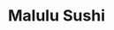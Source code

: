 ---
layout: place
title: "Malulu Sushi"
permalink: /california/san-clemente/malulu-sushi.html
stateAbbr: CA
stateName: California
cityName: San Clemente
seo:
  name: "Malulu Sushi"
  type: Restaurant
  links: null
description: "Malulu Sushi serves delicious sushi in San Clemente, California. Try fresh Japanese dishes for a great dining experience. "
place_id: ChIJ7RnQ8fXz3IARtloOW7q-bv0
photos:
  - name: >-
      places/ChIJ7RnQ8fXz3IARtloOW7q-bv0/photos/AeeoHcJPcTbsOFy0j40-7MOPuJUCTpz8BJbK5KrodPZYjTitIUyx4BVy8DRRkafpTbHK5t3rWQDwjDCdcWVcTpsKPLScGuzT3X3JgjXUhfSTt9ey4UEyeUyutiroxinVwpwd8NPl56mexONP9TDtYlCyPMa9ON438Zsc0ewWfK25Eu1yj0xKsTXjf-sbkO3p9EGdVgcQWuEySFdFVrGBAAAewlAudx8CmOP0z1wVfYYvbBzcXpXdELonGHyPBqmyL13l7CqUjVmlR7UNbWcGkTsF_9As4evR0ByHOTEY8YPs1hg8SQ
    widthPx: 4032
    heightPx: 3024
    authorAttributions:
      - displayName: Malulu Sushi
        uri: https://maps.google.com/maps/contrib/110352085238485211197
        photoUri: >-
          https://lh3.googleusercontent.com/a-/ALV-UjV0yJdynqwfPKoal19gD3ssUJKhNHuUTme0vzFUE9rUozUbQ2Y=s100-p-k-no-mo
    flagContentUri: >-
      https://www.google.com/local/imagery/report/?cb_client=maps_api_places.places_api&image_key=!1e10!2sAF1QipMni0MIYDwFJAEtyBI8bdehnrUb86xmXUoJ2ymW&hl=en-US
    googleMapsUri: >-
      https://www.google.com/maps/place//data=!3m4!1e2!3m2!1sAF1QipMni0MIYDwFJAEtyBI8bdehnrUb86xmXUoJ2ymW!2e10!4m2!3m1!1s0x80dcf3f5f1d019ed:0xfd6ebeba5b0e5ab6
  - name: >-
      places/ChIJ7RnQ8fXz3IARtloOW7q-bv0/photos/AeeoHcL5DRl7ibjXyrFbT6OumMxjACZuJHvZu_YxKv5BNMkxdyD0EoDVd51Cp6QyKOSvLGqpnpS4oomgYeFD2poLAs-57Kfv-JZQJbdjWzymgYhJGS02aHzJ9-Kwfdq-ad64nmDiAvxn5DuM70OejZwuHeVqzbEbNuRFAvVUTfaTy2Bp77M1I191Aq9YE6bntndaIocSkl2VcoSTaWRvZDQ1wNe7UlBpgJCSnTtnfDTvWH8tekOxw54D9Ip8_QXh7yXs5KQ0SKNMLMuo1xDfOf8wcSZJ7UiBRG0nvAqsfQybCSqO4A
    widthPx: 3024
    heightPx: 4032
    authorAttributions:
      - displayName: Malulu Sushi
        uri: https://maps.google.com/maps/contrib/110352085238485211197
        photoUri: >-
          https://lh3.googleusercontent.com/a-/ALV-UjV0yJdynqwfPKoal19gD3ssUJKhNHuUTme0vzFUE9rUozUbQ2Y=s100-p-k-no-mo
    flagContentUri: >-
      https://www.google.com/local/imagery/report/?cb_client=maps_api_places.places_api&image_key=!1e10!2sAF1QipN6fmSID2L6IiSpKzyCWqEOjlM_EwB5CAooFeK4&hl=en-US
    googleMapsUri: >-
      https://www.google.com/maps/place//data=!3m4!1e2!3m2!1sAF1QipN6fmSID2L6IiSpKzyCWqEOjlM_EwB5CAooFeK4!2e10!4m2!3m1!1s0x80dcf3f5f1d019ed:0xfd6ebeba5b0e5ab6
  - name: >-
      places/ChIJ7RnQ8fXz3IARtloOW7q-bv0/photos/AeeoHcIygGRyIyhg8l1CMPZ2yT-yGh1sOo4FRmGGk1LT1SUiU5rZIN3hnte-h2GacDJX7VAwv0EXf-VK_4v9nhAyX_7Xln17oSniDSHjLs46S2k4AvPkUEdkCHA2FLaleoNEWMO1_7ftL5iRMPi2UIE_GOe4XEgQa9RcID4sAuK8wOkxJZfpmhQZPOfcJxgBtlLSWSnFDNijsI5xbQDc3d2-lQyqcJ5XnSMtqJ00ofDIRMWMVkjSjbkKQor7TQ28ReMgfX2zkY0gHQPsyYeYhvWd281_RCLa9yesj8PL3mi3yl3pBRCVAJV6QDOO-M1txfKFAA-zgxbC6_REToQ9gdt6Nw6jZc8oS0OHUtLFZIGPr0lrresv6h2Qvctnz_c9mZhXZ-1n4a1b53dIb1Y57LSbv-Oz3ViXf82TFrdRMXK-Zv2EmhJQ
    widthPx: 4000
    heightPx: 3000
    authorAttributions:
      - displayName: Albert Baloiu
        uri: https://maps.google.com/maps/contrib/103289242226480341591
        photoUri: >-
          https://lh3.googleusercontent.com/a-/ALV-UjWSeBk94j4Hl1IdiBH0aXMXyyD7HyMGK3notNUziGXene1MosUxxA=s100-p-k-no-mo
    flagContentUri: >-
      https://www.google.com/local/imagery/report/?cb_client=maps_api_places.places_api&image_key=!1e10!2sCIHM0ogKEICAgIC1i5_NxAE&hl=en-US
    googleMapsUri: >-
      https://www.google.com/maps/place//data=!3m4!1e2!3m2!1sCIHM0ogKEICAgIC1i5_NxAE!2e10!4m2!3m1!1s0x80dcf3f5f1d019ed:0xfd6ebeba5b0e5ab6
  - name: >-
      places/ChIJ7RnQ8fXz3IARtloOW7q-bv0/photos/AeeoHcJf28ceV97XmYOJgumdUCuCsUcr7vQUFJVlNopYdwGIv2VTONPmarK4rcOIDpqCULahcnfIcyRyNTn2aLw6VJK_R_Wv9w6_brDNDm2-gW86ZnuKKOl6VZJPXD9Wbd5DyD9rTCwXFLi0RMNWLnw5trWvaSgXqVstyjM51CrOJ-EyzKOQXTr6sHPa2kBwsFQtQLIB-us98vBlyHqSZhJckrug0Akm7KfcAaUpb-PoIYonMaBeDP9Jqm3NIGqnizNGIFBYnetqsH0aPAOc7AWTv1kLY-qJfvA1eNHnsxxbIqjhOYan-cdLQBoQw4RcMfkYZF3MYYGnICQ6thTaejuC83D79q_2rVTKwxjOrhtKoiork3qh_oQnn29cSgv9rdh2uDT7m46Fp0S3T15zboQStRWcdNEDA8BGjJ-uXinMPxsNBdNK
    widthPx: 4032
    heightPx: 3024
    authorAttributions:
      - displayName: TheAnaM
        uri: https://maps.google.com/maps/contrib/113573069499103945874
        photoUri: >-
          https://lh3.googleusercontent.com/a-/ALV-UjUKhfexvyRkufRdAKGwjJns-gbfRWqrcV-h6IfK-f25H14vtyNb=s100-p-k-no-mo
    flagContentUri: >-
      https://www.google.com/local/imagery/report/?cb_client=maps_api_places.places_api&image_key=!1e10!2sCIHM0ogKEICAgIDerez97AE&hl=en-US
    googleMapsUri: >-
      https://www.google.com/maps/place//data=!3m4!1e2!3m2!1sCIHM0ogKEICAgIDerez97AE!2e10!4m2!3m1!1s0x80dcf3f5f1d019ed:0xfd6ebeba5b0e5ab6
  - name: >-
      places/ChIJ7RnQ8fXz3IARtloOW7q-bv0/photos/AeeoHcIU_et6QI6dCPbS9Ka3rYWBz57tKRWiT2BnZ6uMzoZsfx6iZ_wOSksCTOo4zvCjgxofhWQibHAPNXRxRqDbkc0Y5Q75tkRfpr41lILe8qWo4nnaQlxcQ6i40wkVvxn2Brx6150vGWSOydv32-8XiO6bUPHGiN2nDCWYODFLcntnzt_c0md5lpTBKqOFs2EThbDo_GO7e5fwL9PSqTB_53gHvLNxxJcrzYBGOD7K5b9MHaETHTLaLhr-NCiYO6i1O1Wqoztt6latdkq8WRjbvME742qa07L0d960pI89hZ4yKOlBiAUIFnou_UuLsXhIvs2p5fZxeDaScIwbnYdFKkMO_o32Z5LXHO0ZI1CDWDS4vemUaJ_1dlYo8fnaXIntPcnvKjmfVnbdc3JwchHU3RTCMszC3br09S--Stywayw
    widthPx: 3024
    heightPx: 4032
    authorAttributions:
      - displayName: Robert McGovern
        uri: https://maps.google.com/maps/contrib/102815368780114206248
        photoUri: >-
          https://lh3.googleusercontent.com/a-/ALV-UjV1m2tswxMyJyaHlgRAI_rUdPE8gOsZ90Z1DNE4aAa0-fFC23bu=s100-p-k-no-mo
    flagContentUri: >-
      https://www.google.com/local/imagery/report/?cb_client=maps_api_places.places_api&image_key=!1e10!2sCIHM0ogKEICAgICuxf3EMA&hl=en-US
    googleMapsUri: >-
      https://www.google.com/maps/place//data=!3m4!1e2!3m2!1sCIHM0ogKEICAgICuxf3EMA!2e10!4m2!3m1!1s0x80dcf3f5f1d019ed:0xfd6ebeba5b0e5ab6
  - name: >-
      places/ChIJ7RnQ8fXz3IARtloOW7q-bv0/photos/AeeoHcKybKax9Nvp5olAeWhKoPTMAw4k4daiJ9XMjPonZBNVc1P8xrlYpPVYYepZUWF92YgtLGtOFrqzfwYZNYpldPauBASpsXAHxTCr6JTXCGnuEsqoj1MhaXvADLTW-W7TBD6vDfiUasPOQVd_gqyryYUTFfswOtt3GJ_ZxB4nL7qj9jRG_3IaKBYAOurPqRck3rzYajVW0xJQX01AX_cjb85EhNIe4FcEi62F04yOBwJFgXq6ZXFMFxVEDlBGQSLYsFPVEHJpwPrNhfqlON2_H3VJDF_9WNqnhoHYDy6Z7YF72drkn20J9UoLmEomwACOWl1eZa6W9Il7ei0EVIYZFkASNm5Sgn60VE32O1lE7n9EfxK2ZN8YwsO1opqkwYcHXqsIoKodXlemw8N3yWwbjDLGHW3gdQiEpOCk53OHVyNqkfKB
    widthPx: 3024
    heightPx: 4032
    authorAttributions:
      - displayName: Rouzbeh Tehrani
        uri: https://maps.google.com/maps/contrib/104093005536262962172
        photoUri: >-
          https://lh3.googleusercontent.com/a-/ALV-UjWqPO7K3kxx54SGGg5ey5BkIHdPaGl9cRvyUjSqD6mZRuf-Q596=s100-p-k-no-mo
    flagContentUri: >-
      https://www.google.com/local/imagery/report/?cb_client=maps_api_places.places_api&image_key=!1e10!2sCIHM0ogKEICAgMCwgN-xwAE&hl=en-US
    googleMapsUri: >-
      https://www.google.com/maps/place//data=!3m4!1e2!3m2!1sCIHM0ogKEICAgMCwgN-xwAE!2e10!4m2!3m1!1s0x80dcf3f5f1d019ed:0xfd6ebeba5b0e5ab6
  - name: >-
      places/ChIJ7RnQ8fXz3IARtloOW7q-bv0/photos/AeeoHcKSK42i2WSBlEuRgOHbrjZ70ohMdERZ2gxf4Evg3g9SB_euz3L74d53hwiSyIM4ENTUt4Oq6kxPnR8aEqAWr_ENVMAT9AVg9cFjAczQVWzWISSOJAeZijmxalKH-9bbu4HzmTKDdbrq0Wbomq1YLSrwqgDMAWSlAQfnx1Yxlzdxd79qpTqQnK6AvpZidjPdlKCxJHOp6bV_46RT85QNWx9w6htdiyI95hiz6-V38akr4lkNOHZXp3OI_78zQsFj4DUKVEufs0Nw43Cim2Os9pCxAqoLq5jakCIs3afek0HSTWBNJTxOLTgAYNcMEYZtxR_iol-MgfoDOQmQ8keGeIqUW25pH8PQU4EQyi5xyelZfwUUXGfIIlA0_aOEhj1K2YCL_Wti9X2o2I9xXr4ZmyeBbtSob9yt4kGA6e5cDGBBrQ
    widthPx: 3779
    heightPx: 2834
    authorAttributions:
      - displayName: TheAnaM
        uri: https://maps.google.com/maps/contrib/113573069499103945874
        photoUri: >-
          https://lh3.googleusercontent.com/a-/ALV-UjUKhfexvyRkufRdAKGwjJns-gbfRWqrcV-h6IfK-f25H14vtyNb=s100-p-k-no-mo
    flagContentUri: >-
      https://www.google.com/local/imagery/report/?cb_client=maps_api_places.places_api&image_key=!1e10!2sCIHM0ogKEICAgIDereytfg&hl=en-US
    googleMapsUri: >-
      https://www.google.com/maps/place//data=!3m4!1e2!3m2!1sCIHM0ogKEICAgIDereytfg!2e10!4m2!3m1!1s0x80dcf3f5f1d019ed:0xfd6ebeba5b0e5ab6
  - name: >-
      places/ChIJ7RnQ8fXz3IARtloOW7q-bv0/photos/AeeoHcII3dUjOEMMlHZ96Ix_VEJ4ieTLkTq2g57wSs4awXrr5Oz8PMaOOOjdZY9W5fpST4EhLR4VgM4-XufpSXbqHNqQnsk9steLck0S14pv9xVy5W31Hd0Ewk5NNHKaLNs34rcgp9rkUUdZ_ZdScOfDtGT6R9cFvgaKDTcfeNTgrWSvBzGK7GFMLJzvFdaonKKvyEKmYNzDlrvb7i7zSEQISTCFHtBaf1adVtCPTs03Rj82FI1wTw-wcsbiKgm99-jx2VWoJdNv9fRZVbq33wb_w-1Dhipjkp71OhOYZyYWE_nCqYQalZEdW_KeYlnBXRe_omubYZ1V4bHUZvvoQL0bILi6wWuJtG6rRIX5VrKJ_QBhMbkKMZJ13eP2gMPuF81SBxXiGwEImjPFMPW9sTUgMnJo7PXlfnLpxrk7ukUZ7JLyeKB6
    widthPx: 4032
    heightPx: 2268
    authorAttributions:
      - displayName: Joe V
        uri: https://maps.google.com/maps/contrib/110326414720018839779
        photoUri: >-
          https://lh3.googleusercontent.com/a-/ALV-UjVlN52w1PuvNnvgIcM6b_BP-DXyELHb7ewtP-qlJsqKmeYVk_BNPA=s100-p-k-no-mo
    flagContentUri: >-
      https://www.google.com/local/imagery/report/?cb_client=maps_api_places.places_api&image_key=!1e10!2sCIHM0ogKEICAgID21b-U8QE&hl=en-US
    googleMapsUri: >-
      https://www.google.com/maps/place//data=!3m4!1e2!3m2!1sCIHM0ogKEICAgID21b-U8QE!2e10!4m2!3m1!1s0x80dcf3f5f1d019ed:0xfd6ebeba5b0e5ab6
  - name: >-
      places/ChIJ7RnQ8fXz3IARtloOW7q-bv0/photos/AeeoHcKW5xNPi7FCEsYm8nTb47mNLI9znKiDv8CH34kMhwNmGdHzupgKL5igYZE_kPTEwUM7FE_6a9eudQmm06jR3zqYiOQ7-0FRvId7Kf_vv0tvYrjut-8fm-1U-aun49-2vRx56PH-w1ep5Si5ZSE595kffgLfIZB2myhtxqkb_qi1gUDV4f2rgycXegN6ZFOl_tMPVFwG9_NLrL-0i_klrLAnn02rZcFkyIyOsuoGjUcdbSMC_a3fBBn-OiBilLGQ6lSSCpgY245xte_XLTrRIubaIZ9K2ZX9eVGZU7XC3YGlRQ
    widthPx: 3024
    heightPx: 4032
    authorAttributions:
      - displayName: Malulu Sushi
        uri: https://maps.google.com/maps/contrib/110352085238485211197
        photoUri: >-
          https://lh3.googleusercontent.com/a-/ALV-UjV0yJdynqwfPKoal19gD3ssUJKhNHuUTme0vzFUE9rUozUbQ2Y=s100-p-k-no-mo
    flagContentUri: >-
      https://www.google.com/local/imagery/report/?cb_client=maps_api_places.places_api&image_key=!1e10!2sAF1QipMZ2hb5Mh_F7Rr1WuteOarA6lDVvvpS8mx7Fxye&hl=en-US
    googleMapsUri: >-
      https://www.google.com/maps/place//data=!3m4!1e2!3m2!1sAF1QipMZ2hb5Mh_F7Rr1WuteOarA6lDVvvpS8mx7Fxye!2e10!4m2!3m1!1s0x80dcf3f5f1d019ed:0xfd6ebeba5b0e5ab6
  - name: >-
      places/ChIJ7RnQ8fXz3IARtloOW7q-bv0/photos/AeeoHcLi1qMOIJtb3Nf4Dd36E_111BNcbwQgg6Rgz9vzvh1YbADMeq7VfeMHWLQn4UdppLQKfTgG7WoN_M5NbUBN8WhPLlyZDO_nO6Jj_qYaTuPXsSaJq5MWkEqFt_OFNS5yzPc9ej5UplxZ85NpFukd_PzHvtVNRSql0F3jDMvd85SVEAqrd_lpn0POZ6xkxX3JhCvCFo46JPkNCYFtkc4_FNDgUVN5DUwjTpNUFT5tiisJbgOgql_tY9unHt7CkFMVtqpfWENKuA3ADNDp5dMxOSKy2JfkTU3pemMtYan-nKR04uWfSVcTdkO1JZTravVwGnVEtjxlislzZyXMQeUE9Tt5whmYKPDa9LIHy4S69idBrh9YzJ2VBkzgYhmCLpDLi4ZXza8stzTlWWVeNSpE5jY0ARaUM4ZbK8paVybPt3xtHQ
    widthPx: 3024
    heightPx: 4032
    authorAttributions:
      - displayName: SuperEDD
        uri: https://maps.google.com/maps/contrib/108786884402179308984
        photoUri: >-
          https://lh3.googleusercontent.com/a-/ALV-UjXKyUkb1W3hxSJ1AP5CoVBaxvUPUaBYbceY-DdKcGIOAAFUIZhz=s100-p-k-no-mo
    flagContentUri: >-
      https://www.google.com/local/imagery/report/?cb_client=maps_api_places.places_api&image_key=!1e10!2sCIHM0ogKEICAgID696qJeQ&hl=en-US
    googleMapsUri: >-
      https://www.google.com/maps/place//data=!3m4!1e2!3m2!1sCIHM0ogKEICAgID696qJeQ!2e10!4m2!3m1!1s0x80dcf3f5f1d019ed:0xfd6ebeba5b0e5ab6
address: 415 E Avenida Pico suit C, San Clemente, CA 92672, USA
street: 415 E Avenida Pico suit C
city: San Clemente
state: CA
zip: '92672'
country: USA
neighborhood: null
latitude: '33.437178'
longitude: '-117.624887'
accessibility_options:
  wheelchairAccessibleParking: true
  wheelchairAccessibleEntrance: true
  wheelchairAccessibleRestroom: true
  wheelchairAccessibleSeating: true
business_status: OPERATIONAL
name: Malulu Sushi
google_maps_links:
  directionsUri: >-
    https://www.google.com/maps/dir//''/data=!4m7!4m6!1m1!4e2!1m2!1m1!1s0x80dcf3f5f1d019ed:0xfd6ebeba5b0e5ab6!3e0
  placeUri: https://maps.google.com/?cid=18261743246634801846
  writeAReviewUri: >-
    https://www.google.com/maps/place//data=!4m3!3m2!1s0x80dcf3f5f1d019ed:0xfd6ebeba5b0e5ab6!12e1
  reviewsUri: >-
    https://www.google.com/maps/place//data=!4m4!3m3!1s0x80dcf3f5f1d019ed:0xfd6ebeba5b0e5ab6!9m1!1b1
  photosUri: >-
    https://www.google.com/maps/place//data=!4m3!3m2!1s0x80dcf3f5f1d019ed:0xfd6ebeba5b0e5ab6!10e5
primary_type: Sushi Restaurant
opening_hours:
  regular: null
  current: null
secondary_opening_hours:
  regular:
    weekdayDescriptions: null
    type: null
  current:
    weekdayDescriptions: null
    type: null
phone: null
price_level: null
price_range: null
rating: null
rating_count: 0
website: null
reviews: null
parking_options: null
payment_options: null
allow_dogs: null
curbside_pickup: null
delivery: null
dine_in: null
good_for_children: null
good_for_groups: null
good_for_sports: null
live_music: null
menu_for_children: null
outdoor_seating: null
reservable: null
restroom: null
serves_beer: null
serves_breakfast: null
serves_brunch: null
serves_cocktails: null
serves_coffee: null
serves_dinner: null
serves_dessert: null
serves_lunch: null
serves_vegetarian_food: null
serves_wine: null
takeout: null
summary: null

---